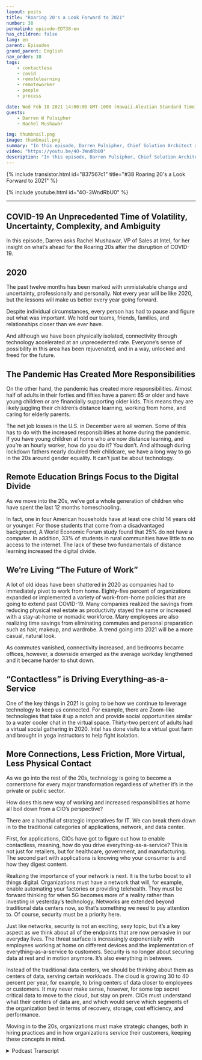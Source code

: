 ```yaml
---
layout: posts
title: "Roaring 20's a Look Forward to 2021"
number: 38
permalink: episode-EDT38-en
has_children: false
lang: en
parent: Episodes
grand_parent: English
nav_order: 38
tags:
    - contactless
    - covid
    - remotelearning
    - remoteworker
    - people
    - process

date: Wed Feb 10 2021 14:00:00 GMT-1000 (Hawaii-Aleutian Standard Time)
guests:
    - Darren W Pulsipher
    - Rachel Mushawar

img: thumbnail.png
image: thumbnail.png
summary: "In this episode, Darren Pulsipher, Chief Solution Architect at Intel, asks Rachel Mushawar, VP of Sales at Intel, for her insight on what’s ahead for the Roaring 20s after the disruption of COVID-19."
video: "https://youtu.be/4O-3WndRbU0"
description: "In this episode, Darren Pulsipher, Chief Solution Architect at Intel, asks Rachel Mushawar, VP of Sales at Intel, for her insight on what’s ahead for the Roaring 20s after the disruption of COVID-19."
---
```


<div>
{% include transistor.html id="837567c1" title="#38 Roaring 20's a Look Forward to 2021" %}

{% include youtube.html id="4O-3WndRbU0" %}
</div>

---

## COVID-19 An Unprecedented Time of Volatility, Uncertainty, Complexity, and Ambiguity

In this episode, Darren asks Rachel Mushawar, VP of Sales at Intel, for her insight on what’s ahead for the Roaring 20s after the disruption of COVID-19.

## 2020

The past twelve months has been marked with unmistakable change and uncertainty, professionally and personally.  Not every year will be like 2020, but the lessons will make us better every year going forward.

Despite individual circumstances, every person has had to pause and figure out what was important. We hold our teams, friends, families, and relationships closer than we ever have.

And although we have been physically isolated, connectivity through technology accelerated at an unprecedented rate. Everyone’s sense of possibility in this area has been rejuvenated, and in a way, unlocked and freed for the future.

## The Pandemic Has Created More Responsibilities

On the other hand, the pandemic has created more responsibilities. Almost half of adults in their forties and fifties have a parent 65 or older and have young children or are financially supporting older kids. This means they are likely juggling their children’s distance learning, working from home, and caring for elderly parents.

The net job losses in the U.S. in December were all women. Some of this has to do with the increased responsibilities at home during the pandemic. If you have young children at home who are now distance learning, and you’re an hourly worker, how do you do it? You don’t. And although during lockdown fathers nearly doubled their childcare, we have a long way to go in the 20s around gender equality. It can’t just be about technology.

## Remote Education Brings Focus to the Digital Divide

As we move into the 20s, we’ve got a whole generation of children who have spent the last 12 months homeschooling.

In fact, one in four American households have at least one child 14 years old or younger. For those students that come from a disadvantaged background, A World Economic Forum study found that 25% do not have a computer. In addition, 33% of students in rural communities have little to no access to the internet. The lack of these two fundamentals of distance learning increased the digital divide.

## We’re Living “The Future of Work”

A lot of old ideas have been shattered in 2020 as companies had to immediately pivot to work from home. Eighty-five percent of organizations expanded or implemented a variety of work-from-home policies that are going to extend past COVID-19. Many companies realized the savings from reducing physical real estate as productivity stayed the same or increased with a stay-at-home or nomadic workforce. Many employees are also realizing time savings from eliminating commutes and personal preparation such as hair, makeup, and wardrobe. A trend going into 2021 will be a more casual, natural look.

As commutes vanished, connectivity increased, and bedrooms became offices, however, a downside emerged as the average workday lengthened and it became harder to shut down.

## “Contactless” is Driving Everything–as-a-Service

One of the key things in 2021 is going to be how we continue to leverage technology to keep us connected. For example, there are Zoom-like technologies that take it up a notch and provide social opportunities similar to a water cooler chat in the virtual space. Thirty-two percent of adults had a virtual social gathering in 2020. Intel has done visits to a virtual goat farm and brought in yoga instructors to help fight isolation.

## More Connections, Less Friction, More Virtual, Less Physical Contact

As we go into the rest of the 20s, technology is going to become a cornerstone for every major transformation regardless of whether it’s in the private or public sector.

How does this new way of working and increased responsibilities at home all boil down from a CIO’s perspective?

There are a handful of strategic imperatives for IT. We can break them down in to the traditional categories of applications, network, and data center.

First, for applications, CIOs have got to figure out how to enable contactless, meaning, how do you drive everything-as-a-service? This is not just for retailers, but for healthcare, government, and manufacturing. The second part with applications is knowing who your consumer is and how they digest content.

Realizing the importance of your network is next. It is the turbo boost to all things digital. Organizations must have a network that will, for example, enable automating your factories or providing telehealth.  They must be forward thinking for when 5G becomes more of a reality rather than investing in yesterday’s technology. Networks are extended beyond traditional data centers now, so that’s something we need to pay attention to. Of course, security must be a priority here.

Just like networks, security is not an exciting, sexy topic, but it’s a key aspect as we think about all of the endpoints that are now pervasive in our everyday lives. The threat surface is increasingly exponentially with employees working at home on different devices and the implementation of everything-as-a-service to customers. Security is no longer about securing data at rest and in motion anymore. It’s also everything in between.

Instead of the traditional data centers, we should be thinking about them as centers of data, serving certain workloads. The cloud is growing 30 to 40 percent per year, for example, to bring centers of data closer to employees or customers. It may never make sense, however, for some top secret critical data to move to the cloud, but stay on prem. CIOs must understand what their centers of data are, and which would serve which segments of the organization best in terms of recovery, storage, cost efficiency, and performance.

Moving in to the 20s, organizations must make strategic changes, both in hiring practices and in how organizations service their customers, keeping these concepts in mind. 



<details>
<summary> Podcast Transcript </summary>

<p></p>

</details>
